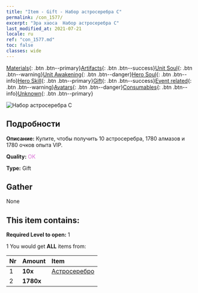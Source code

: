 ```yaml
---
title: "Item - Gift - Набор астросеребра C"
permalink: /con_1577/
excerpt: "Эра хаоса  Набор астросеребра C"
last_modified_at: 2021-07-21
locale: ru
ref: "con_1577.md"
toc: false
classes: wide
---
```

 [Materials](/ItemsRU/){: .btn .btn--primary}[Artifacts](/ItemsRU/Artifacts/){: .btn .btn--success}[Unit Soul](/ItemsRU/UnitSoul/){: .btn .btn--warning}[Unit Awakening](/ItemsRU/UnitAwakening/){: .btn .btn--danger}[Hero Soul](/ItemsRU/HeroSoul/){: .btn .btn--info}[Hero Skill](/ItemsRU/HeroSkill/){: .btn .btn--primary}[Gift](/ItemsRU/Gift/){: .btn .btn--success}[Event related](/ItemsRU/Events/){: .btn .btn--warning}[Avatars](/ItemsRU/Avatars/){: .btn .btn--danger}[Consumables](/ItemsRU/Consumables/){: .btn .btn--info}[Unknown](/ItemsRU/Unknown/){: .btn .btn--primary}

 ![Набор астросеребра C](/images/t/i_907193.png)

## Подробности
 **Описание:** Купите, чтобы получить 10 астросеребра, 1780 алмазов и 1780 очков опыта VIP.

 **Quality:** <span style="color: #DA70D6">OK</span>

 **Type:** Gift

## Gather

  None

## This item contains:

 **Required Level to open:** 1

 1 You would get **ALL** items  from:

  | Nr | Amount |     Item    |
  |:---|:-------|:------------|
  | 1 |  **10x** | [Астросеребро](/ItemsRU/con_969/) |  | 
  | 2 |  **1780x** | <i class="fas fa-gem"/> |  | 
